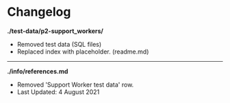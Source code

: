 # Changelog

**./test-data/p2-support_workers/**
* Removed test data (SQL files)
* Replaced index with placeholder. (readme.md)

---

**./info/references.md**
* Removed 'Support Worker test data' row.
* Last Updated: 4 August 2021
